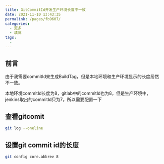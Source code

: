 ```yaml
---
title: GitCommitId开发生产环境长度不一致
date: 2021-11-10 13:43:35
permalink: /pages/fb9607/
categories:
  - 更多
  - 填坑
tags:
  - 
---
```

## 前言

由于我需要commitId来生成BuildTag，但是本地环境和生产环境显示的长度居然不一致。

本地环境commitId长度为8，gitlab中的commitId也为8，但是生产环境中，jenkins取出的commitId只为7，所以需要配置一下



## 查看gitcomit
```bash
git log --oneline
```



## 设置git commit id的长度
```bash
git config core.abbrev 8
```

